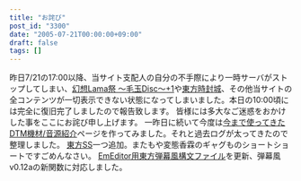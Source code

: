 ```yaml
---
title: "お詫び"
post_id: "3300"
date: "2005-07-21T00:00:00+09:00"
draft: false
tags: []
---
```



昨日7/21の17:00以降、当サイト支配人の自分の不手際により一時サーバがストップしてしまい、[幻想Lama祭 ～毛玉Disc～+1](http://lama.danmaq.com/lama/)や[東方時封城](/!/thA/)、その他当サイトの全コンテンツが一切表示できない状態になってしまいました。本日の10:00頃には完全に復旧完了しましたので報告致します。 皆様には多大なご迷惑をおかけした事をここにお詫び申し上げます。  一昨日に続いて今度は[今まで使ってきたDTM機材/音源紹介](/category/goods?tag=dtm-tools)ページを作ってみました。それと過去ログが太ってきたので整理しました。 [東方SS](/tag/square)一つ追加。またもや変態香霖のギャグものショートショートですごめんなさい。 [EmEditor用東方弾幕風構文ファイル](/emeditor-danmakufu)を更新、弾幕風v0.12aの新関数に対応しました。
